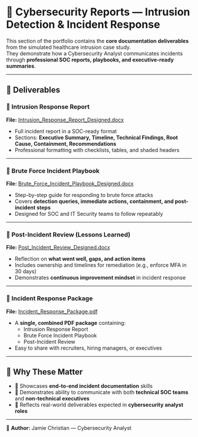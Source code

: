 # 📄 Cybersecurity Reports — Intrusion Detection & Incident Response  

This section of the portfolio contains the **core documentation deliverables** from the simulated healthcare intrusion case study.  
They demonstrate how a Cybersecurity Analyst communicates incidents through **professional SOC reports, playbooks, and executive-ready summaries**.  

---

## 📑 Deliverables  

### 📄 Intrusion Response Report  
**File:** [Intrusion_Response_Report_Designed.docx](./Intrusion_Response_Report_Designed.docx)  
- Full incident report in a SOC-ready format  
- Sections: **Executive Summary, Timeline, Technical Findings, Root Cause, Containment, Recommendations**  
- Professional formatting with checklists, tables, and shaded headers  

---

### 📘 Brute Force Incident Playbook  
**File:** [Brute_Force_Incident_Playbook_Designed.docx](../Playbooks/Brute_Force_Incident_Playbook_Designed.docx)  
- Step-by-step guide for responding to brute force attacks  
- Covers **detection queries, immediate actions, containment, and post-incident steps**  
- Designed for SOC and IT Security teams to follow repeatably  

---

### 📝 Post-Incident Review (Lessons Learned)  
**File:** [Post_Incident_Review_Designed.docx](../Lessons_Learned/Post_Incident_Review_Designed.docx)  
- Reflection on **what went well, gaps, and action items**  
- Includes ownership and timelines for remediation (e.g., enforce MFA in 30 days)  
- Demonstrates **continuous improvement mindset** in incident response  

---

### 📑 Incident Response Package  
**File:** [Incident_Response_Package.pdf](./Incident_Response_Package.pdf)  
- A **single, combined PDF package** containing:  
  - Intrusion Response Report  
  - Brute Force Incident Playbook  
  - Post-Incident Review  
- Easy to share with recruiters, hiring managers, or executives  

---

## 🎯 Why These Matter  
- 📌 Showcases **end-to-end incident documentation** skills  
- 📌 Demonstrates ability to communicate with both **technical SOC teams** and **non-technical executives**  
- 📌 Reflects real-world deliverables expected in **cybersecurity analyst roles**  

---

👤 **Author:** Jamie Christian — Cybersecurity Analyst  
